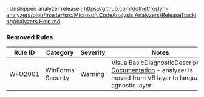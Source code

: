 ﻿; Unshipped analyzer release
; https://github.com/dotnet/roslyn-analyzers/blob/master/src/Microsoft.CodeAnalysis.Analyzers/ReleaseTrackingAnalyzers.Help.md

### Removed Rules

Rule ID | Category | Severity | Notes
--------|----------|----------|--------------------
WFO2001 | WinForms Security | Warning | VisualBasicDiagnosticDescriptors, [Documentation](https://aka.ms/winforms-warnings/wfo2001) - analyzer is moved from VB layer to language agnostic layer.
